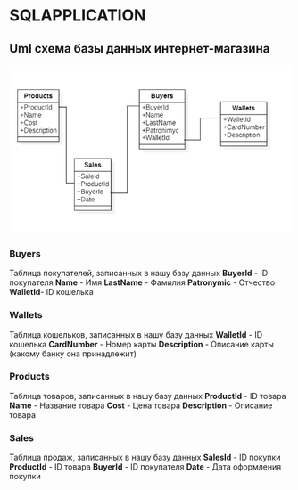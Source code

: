 # SQLAPPLICATION
## Uml схема базы данных интернет-магазина
![alt text](https://github.com/STaRiCHDED/SQLAPPLICATION/blob/main/image.png?raw=true)
### Buyers
Таблица покупателей, записанных в нашу базу данных
**BuyerId** - ID покупателя
**Name** - Имя
**LastName** - Фамилия
**Patronymic** - Отчество
**WalletId**- ID кошелька
### Wallets
Таблица кошельков, записанных в нашу базу данных
**WalletId** - ID кошелька
**CardNumber** - Номер карты
**Description** - Описание карты (какому банку она принадлежит)
### Products
Таблица товаров, записанных в нашу базу данных
**ProductId** - ID товара
**Name** - Название товара
**Cost** - Цена товара
**Description** - Описание товара
### Sales
Таблица продаж, записанных в нашу базу данных
**SalesId** - ID покупки
**ProductId** - ID товара
**BuyerId** - ID покупателя
**Date** - Дата оформления покупки
